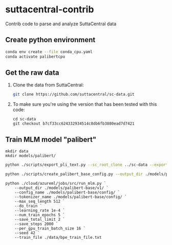 # suttacentral-contrib
Contrib code to parse and analyze SuttaCentral data


## Create python environment

```bash
conda env create --file conda_cpu.yaml
conda activate palibertcpu
```

## Get the raw data

1. Clone the data from SuttaCentral:

    ```bash
    git clone https://github.com/suttacentral/sc-data.git
    ```

2. To make sure you're using the version that has been tested with this code:

    ```
    cd sc-data
    git checkout b7cf33cc624332934514c8db6fb3880ead7d7421
    ```

## Train MLM model "palibert"

```
mkdir data
mkdir models/palibert/
```

```bash
python ./scripts/export_pli_text.py --sc_root_clone ../sc-data --export_train_file ./data/bpe_train_file.txt
```

```bash
python ./scripts/create_palibert_base_config.py --output_dir ./models/palibert-base/config --train_file ./data/bpe_train_file_v2.txt
```


```
python ./cloud/azureml/jobs/src/run_mlm.py `
    --output_dir ./models/palibert-base/v1/ `
    --config_name ./models/palibert-base/config/ `
    --tokenizer_name ./models/palibert-base/config/ `
    --max_seq_length 512 `
    --do_train `
    --learning_rate 1e-4 `
    --num_train_epochs 5 `
    --save_total_limit 2 `
    --save_steps 2000 `
    --per_gpu_train_batch_size 16 `
    --seed 42 `
    --train_file ./data/bpe_train_file.txt
```

